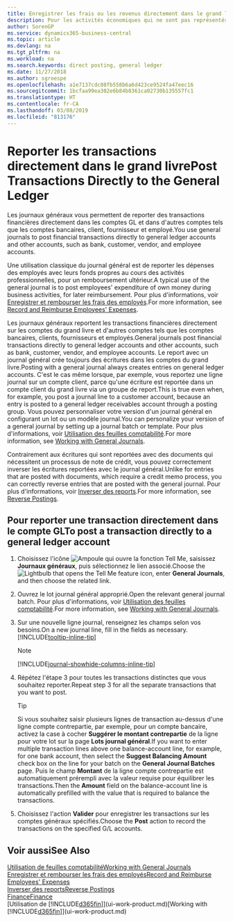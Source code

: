 ```yaml
---
title: Enregistrer les frais ou les revenus directement dans le grand livre| Microsoft Docs
description: Pour les activités économiques qui ne sont pas représentés par un document, comme de plus petits frais ou encaissements, vous pouvez créer les transactions associées en reportant des lignes de journal sur la page Journal général.
author: SorenGP
ms.service: dynamics365-business-central
ms.topic: article
ms.devlang: na
ms.tgt_pltfrm: na
ms.workload: na
ms.search.keywords: direct posting, general ledger
ms.date: 11/27/2018
ms.author: sgroespe
ms.openlocfilehash: a1e7137cdc08fb558b6a6d423ce9524fa47eec16
ms.sourcegitcommit: 1bcfaa99ea302e6b84b8361ca02730b135557fc1
ms.translationtype: HT
ms.contentlocale: fr-CA
ms.lasthandoff: 03/08/2019
ms.locfileid: "813176"
---
```

# <a name="post-transactions-directly-to-the-general-ledger"></a><span data-ttu-id="82a08-103">Reporter les transactions directement dans le grand livre</span><span class="sxs-lookup"><span data-stu-id="82a08-103">Post Transactions Directly to the General Ledger</span></span>

<span data-ttu-id="82a08-104">Les journaux généraux vous permettent de reporter des transactions financières directement dans les comptes GL et dans d'autres comptes tels que les comptes bancaires, client, fournisseur et employé.</span><span class="sxs-lookup"><span data-stu-id="82a08-104">You use general journals to post financial transactions directly to general ledger accounts and other accounts, such as bank, customer, vendor, and employee accounts.</span></span>  

<span data-ttu-id="82a08-105">Une utilisation classique du journal général est de reporter les dépenses des employés avec leurs fonds propres au cours des activités professionnelles, pour un remboursement ultérieur.</span><span class="sxs-lookup"><span data-stu-id="82a08-105">A typical use of the general journal is to post employees' expenditure of own money during business activities, for later reimbursement.</span></span> <span data-ttu-id="82a08-106">Pour plus d'informations, voir [Enregistrer et rembourser les frais des employés](finance-how-record-reimburse-employee-expenses.md).</span><span class="sxs-lookup"><span data-stu-id="82a08-106">For more information, see [Record and Reimburse Employees' Expenses](finance-how-record-reimburse-employee-expenses.md).</span></span>

<span data-ttu-id="82a08-107">Les journaux généraux reportent les transactions financières directement sur les comptes du grand livre et d'autres comptes tels que les comptes bancaires, clients, fournisseurs et employés.</span><span class="sxs-lookup"><span data-stu-id="82a08-107">General journals post financial transactions directly to general ledger accounts and other accounts, such as bank, customer, vendor, and employee accounts.</span></span> <span data-ttu-id="82a08-108">Le report avec un journal général crée toujours des écritures dans les comptes du grand livre.</span><span class="sxs-lookup"><span data-stu-id="82a08-108">Posting with a general journal always creates entries on general ledger accounts.</span></span> <span data-ttu-id="82a08-109">C'est le cas même lorsque, par exemple, vous reportez une ligne journal sur un compte client, parce qu'une écriture est reportée dans un compte client du grand livre via un groupe de report.</span><span class="sxs-lookup"><span data-stu-id="82a08-109">This is true even when, for example, you post a journal line to a customer account, because an entry is posted to a general ledger receivables account through a posting group.</span></span> <span data-ttu-id="82a08-110">Vous pouvez personnaliser votre version d'un journal général en configurant un lot ou un modèle journal.</span><span class="sxs-lookup"><span data-stu-id="82a08-110">You can personalize your version of a general journal by setting up a journal batch or template.</span></span> <span data-ttu-id="82a08-111">Pour plus d'informations, voir [Utilisation des feuilles comptabilité](ui-work-general-journals.md).</span><span class="sxs-lookup"><span data-stu-id="82a08-111">For more information, see [Working with General Journals](ui-work-general-journals.md).</span></span>

<span data-ttu-id="82a08-112">Contrairement aux écritures qui sont reportées avec des documents qui nécessitent un processus de note de crédit, vous pouvez correctement inverser les écritures reportées avec le journal général.</span><span class="sxs-lookup"><span data-stu-id="82a08-112">Unlike for entries that are posted with documents, which require a credit memo process, you can correctly reverse entries that are posted with the general journal.</span></span> <span data-ttu-id="82a08-113">Pour plus d'informations, voir [Inverser des reports](finance-how-reverse-journal-posting.md).</span><span class="sxs-lookup"><span data-stu-id="82a08-113">For more information, see [Reverse Postings](finance-how-reverse-journal-posting.md).</span></span>

## <a name="to-post-a-transaction-directly-to-a-general-ledger-account"></a><span data-ttu-id="82a08-114">Pour reporter une transaction directement dans le compte GL</span><span class="sxs-lookup"><span data-stu-id="82a08-114">To post a transaction directly to a general ledger account</span></span>

1. <span data-ttu-id="82a08-115">Choisissez l'icône ![Ampoule qui ouvre la fonction Tell Me](media/ui-search/search_small.png "Dites-moi ce que vous voulez faire"), saisissez **Journaux généraux**, puis sélectionnez le lien associé.</span><span class="sxs-lookup"><span data-stu-id="82a08-115">Choose the ![Lightbulb that opens the Tell Me feature](media/ui-search/search_small.png "Tell me what you want to do") icon, enter **General Journals**, and then choose the related link.</span></span>
2. <span data-ttu-id="82a08-116">Ouvrez le lot journal général approprié.</span><span class="sxs-lookup"><span data-stu-id="82a08-116">Open the relevant general journal batch.</span></span> <span data-ttu-id="82a08-117">Pour plus d'informations, voir [Utilisation des feuilles comptabilité](ui-work-general-journals.md).</span><span class="sxs-lookup"><span data-stu-id="82a08-117">For more information, see [Working with General Journals](ui-work-general-journals.md).</span></span>
3. <span data-ttu-id="82a08-118">Sur une nouvelle ligne journal, renseignez les champs selon vos besoins.</span><span class="sxs-lookup"><span data-stu-id="82a08-118">On a new journal line, fill in the fields as necessary.</span></span> [!INCLUDE[tooltip-inline-tip](includes/tooltip-inline-tip_md.md)]    

    > [!NOTE]
    > [!INCLUDE[journal-showhide-columns-inline-tip](includes/journal-showhide-columns-inline-tip.md)]
4. <span data-ttu-id="82a08-119">Répétez l'étape 3 pour toutes les transactions distinctes que vous souhaitez reporter.</span><span class="sxs-lookup"><span data-stu-id="82a08-119">Repeat step 3 for all the separate transactions that you want to post.</span></span>

    > [!TIP]  
    > <span data-ttu-id="82a08-120">Si vous souhaitez saisir plusieurs lignes de transaction au-dessus d'une ligne compte contrepartie, par exemple, pour un compte bancaire, activez la case à cocher **Suggérer le montant contrepartie** de la ligne pour votre lot sur la page **Lots journal général**.</span><span class="sxs-lookup"><span data-stu-id="82a08-120">If you want to enter multiple transaction lines above one balance-account line, for example, for one bank account, then select the **Suggest Balancing Amount** check box on the line for your batch on the **General Journal Batches** page.</span></span> <span data-ttu-id="82a08-121">Puis le champ **Montant** de la ligne compte contrepartie est automatiquement prérempli avec la valeur requise pour équilibrer les transactions.</span><span class="sxs-lookup"><span data-stu-id="82a08-121">Then the **Amount** field on the balance-account line is automatically prefilled with the value that is required to balance the transactions.</span></span>
5. <span data-ttu-id="82a08-122">Choisissez l'action **Valider** pour enregistrer les transactions sur les comptes généraux spécifiés.</span><span class="sxs-lookup"><span data-stu-id="82a08-122">Choose the **Post** action to record the transactions on the specified G/L accounts.</span></span>

## <a name="see-also"></a><span data-ttu-id="82a08-123">Voir aussi</span><span class="sxs-lookup"><span data-stu-id="82a08-123">See Also</span></span>

[<span data-ttu-id="82a08-124">Utilisation de feuilles comptabilité</span><span class="sxs-lookup"><span data-stu-id="82a08-124">Working with General Journals</span></span>](ui-work-general-journals.md)  
[<span data-ttu-id="82a08-125">Enregistrer et rembourser les frais des employés</span><span class="sxs-lookup"><span data-stu-id="82a08-125">Record and Reimburse Employees' Expenses</span></span>](finance-how-record-reimburse-employee-expenses.md)  
[<span data-ttu-id="82a08-126">Inverser des reports</span><span class="sxs-lookup"><span data-stu-id="82a08-126">Reverse Postings</span></span>](finance-how-reverse-journal-posting.md)  
[<span data-ttu-id="82a08-127">Finance</span><span class="sxs-lookup"><span data-stu-id="82a08-127">Finance</span></span>](finance.md)  
<span data-ttu-id="82a08-128">[Utilisation de [!INCLUDE[d365fin](includes/d365fin_md.md)]](ui-work-product.md)</span><span class="sxs-lookup"><span data-stu-id="82a08-128">[Working with [!INCLUDE[d365fin](includes/d365fin_md.md)]](ui-work-product.md)</span></span>  
